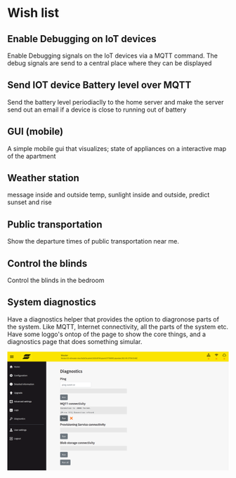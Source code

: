 # Wish list

## Enable Debugging on IoT devices
Enable Debugging signals on the IoT devices via a MQTT command. The debug signals are send to a central place where
they can be displayed

## Send IOT device Battery level over MQTT
Send the battery level periodiaclly to the home server and make the server send out an email if
a device is close to running out of battery

## GUI (mobile)
A simple mobile gui that visualizes; state of appliances on a interactive map of the apartment

## Weather station
message inside and outside temp, sunlight inside and outside, predict sunset and rise

## Public transportation 
Show the departure times of public transportation near me. 

## Control the blinds
Control the blinds in the bedroom

## System diagnostics

Have a diagnostics helper that provides the option to diagronose parts of the system. Like MQTT, Internet connectivity, all the parts of the system etc. Have some loggo's ontop of the page to show the core things, and a diagnostics page that does something simular.

![Diagnostics info](static/img/diagnostics.png "Diagnoistcs page")
